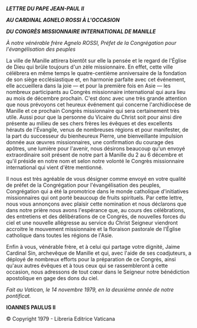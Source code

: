 ***LETTRE DU PAPE JEAN-PAUL II***

***AU CARDINAL AGNELO ROSSI À L'OCCASION***

***DU CONGRÈS MISSIONNAIRE INTERNATIONAL DE MANILLE***

*À notre vénérable frère Agnelo ROSSI, Préfet de la Congrégation pour l'évangélisation des peuples*

La ville de Manille attirera bientôt sur elle la pensée et le regard de l'Église de Dieu qui brûle toujours d'un zèle missionnaire. En effet, cette ville célébrera en même temps le quatre-centième anniversaire de la fondation de son siège ecclésiastique et, en harmonie parfaite avec cet événement, elle accueillera dans la joie — et pour la première fois en Asie — les nombreux participants au Congrès missionnaire international qui aura lieu au mois de décembre prochain. C'est donc avec une très grande attention que nous prévoyons cet heureux événement qui concerne l'archidiocèse de Manille et ce prochain Congrès missionnaire qui sera certainement très utile. Aussi pour que la personne du Vicaire du Christ soit pour ainsi dire présente au milieu de ses chers frères les évêques et des excellents hérauts de l'Évangile, venus de nombreuses régions et pour manifester, de la part du successeur du bienheureux Pierre, une bienveillante impulsion donnée aux œuvres missionnaires, une confirmation du courage des apôtres, une lumière pour l'avenir, nous désirons beaucoup qu'un envoyé extraordinaire soit présent de notre part à Manille du 2 au 6 décembre et qu'il préside en notre nom et selon notre volonté le Congrès missionnaire international qui vient d'être mentionné.

Il nous est très agréable de vous désigner comme envoyé en votre qualité de préfet de la Congrégation pour l'évangélisation des peuples, Congrégation qui a été la promotrice dans le monde catholique d'initiatives missionnaires qui ont porté beaucoup de fruits spirituels. Par cette lettre, nous vous annonçons avec plaisir cette nomination et nous déclarons que dans notre prière nous avons l'espérance que, au cours des célébrations, des entretiens et des délibérations de ce Congrès, de nouvelles forces du ciel et une nouvelle allégresse au service du Christ Seigneur viendront accroitre le mouvement missionnaire et la floraison pastorale de l'Église catholique dans toutes les régions de l'Asie.

Enfin à vous, vénérable frère, et à celui qui partage votre dignité, Jaime Cardinal Sin, archevêque de Manille et qui, avec l'aide de ses coadjuteurs, a déployé de nombreux efforts pour la préparation de ce Congrès, ainsi qu'aux autres évêques et à tous ceux qui se rassembleront à cette occasion, nous adressons de tout cœur dans le Seigneur notre bénédiction apostolique en gage des dons du ciel.

*Fait au Vatican, le 14 novembre 1979, en la deuxième année de notre pontificat.*

**IOANNES PAULUS II**

© Copyright 1979 - Libreria Editrice Vaticana